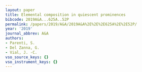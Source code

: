 ```yaml
---
layout: paper
title: Elemental composition in quiescent prominences
bibcode: 2019A&A...625A..52P
permalink: /papers/2019/A&A/2019A&A%2E%2E%2E625A%2E%2E52P/
year: '2019'
journal_abbrev: A&A
authors:
- Parenti, S.
- Del Zanna, G.
- Vial, J. -C.
vso_source_keys: {}
vso_instrument_keys: {}
---
```

